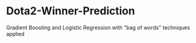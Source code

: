 # Dota2-Winner-Prediction
Gradient Boosting and Logistic Regression with "bag of words" techniques applied
